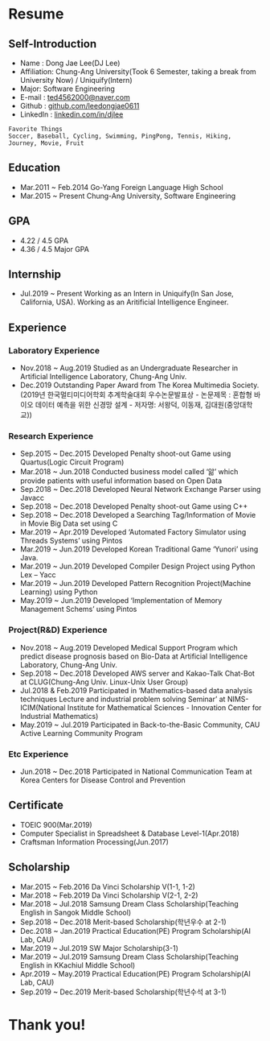 # Resume

## Self-Introduction
- Name : Dong Jae Lee(DJ Lee)
- Affiliation: Chung-Ang University(Took 6 Semester, taking a break from University Now) / Uniquify(Intern)
- Major: Software Engineering
- E-mail : ted4562000@naver.com
- Github : [github.com/leedongjae0611](https://github.com/leedongjae0611)
- LinkedIn : [linkedin.com/in/djlee](https://www.linkedin.com/in/dong-jae-lee-3b271419b/)
```
Favorite Things
Soccer, Baseball, Cycling, Swimming, PingPong, Tennis, Hiking, Journey, Movie, Fruit 
```

## Education
- Mar.2011 ~ Feb.2014	  Go-Yang Foreign Language High School 
- Mar.2015 ~ Present	  Chung-Ang University, Software Engineering

## GPA
- 4.22 / 4.5 GPA
- 4.36 / 4.5 Major GPA

## Internship
- Jul.2019 ~ Present  Working as an Intern in Uniquify(In San Jose, California, USA). Working as an Aritificial Intelligence Engineer.

## Experience
### Laboratory Experience
- Nov.2018 ~ Aug.2019 Studied as an Undergraduate Researcher in Artificial Intelligence Laboratory, Chung-Ang Univ.
- Dec.2019             Outstanding Paper Award from The Korea Multimedia Society. (2019년 한국멀티미디어학회 추계학술대회 우수논문발표상 - 논문제목 : 혼합형 바이오 데이터 예측을 위한 신경망 설계 - 저자명: 서왕덕, 이동재, 김대원(중앙대학교))

### Research Experience
- Sep.2015 ~ Dec.2015	Developed Penalty shoot-out Game using Quartus(Logic Circuit Program)
- Mar.2018 ~ Jun.2018	Conducted business model called ‘앎’ which provide patients with useful information based on Open Data
- Sep.2018 ~ Dec.2018	Developed Neural Network Exchange Parser using Javacc
- Sep.2018 ~ Dec.2018	Developed Penalty shoot-out Game using C++
- Sep.2018 ~ Dec.2018	Developed a Searching Tag/Information of Movie in Movie Big Data set using C 
- Mar.2019 ~ Apr.2019	Developed ‘Automated Factory Simulator using Threads Systems’ using Pintos
- Mar.2019 ~ Jun.2019	Developed Korean Traditional Game ‘Yunori’ using Java.
- Mar.2019 ~ Jun.2019	Developed Compiler Design Project using Python Lex – Yacc
- Mar.2019 ~ Jun.2019	Developed Pattern Recognition Project(Machine Learning) using Python
- May.2019 ~ Jun.2019	Developed ‘Implementation of Memory Management Schems’ using Pintos

### Project(R&D) Experience
- Nov.2018 ~ Aug.2019	Developed Medical Support Program which predict disease prognosis based on Bio-Data at Artificial Intelligence Laboratory, Chung-Ang Univ.
- Sep.2018 ~ Dec.2018	Developed AWS server and Kakao-Talk Chat-Bot at CLUG(Chung-Ang Univ. Linux-Unix User Group)
- Jul.2018 & Feb.2019	Participated in ‘Mathematics-based data analysis techniques Lecture and industrial problem solving Seminar’ at NIMS-ICIM(National Institute for Mathematical Sciences - Innovation Center for Industrial Mathematics)
- May.2019 ~ Jul.2019	Participated in Back-to-the-Basic Community, CAU Active Learning Community Program 

### Etc Experience
-	Jun.2018 ~ Dec.2018 Participated in National Communication Team at Korea Centers for Disease Control and Prevention

## Certificate
- TOEIC 900(Mar.2019)
- Computer Specialist in Spreadsheet & Database Level-1(Apr.2018)
- Craftsman Information Processing(Jun.2017)

## Scholarship
- Mar.2015 ~ Feb.2016	Da Vinci Scholarship V(1-1, 1-2) 
- Mar.2018 ~ Feb.2019	Da Vinci Scholarship V(2-1, 2-2)
- Mar.2018 ~ Jul.2018	Samsung Dream Class Scholarship(Teaching English in Sangok Middle School)
- Sep.2018 ~ Dec.2018	Merit-based Scholarship(학년우수 at 2-1)
- Dec.2018 ~ Jan.2019	Practical Education(PE) Program Scholarship(AI Lab, CAU)
- Mar.2019 ~ Jul.2019	SW Major Scholarship(3-1)
- Mar.2019 ~ Jul.2019	Samsung Dream Class Scholarship(Teaching English in KKachiul Middle School)
- Apr.2019 ~ May.2019	Practical Education(PE) Program Scholarship(AI Lab, CAU)
- Sep.2019 ~ Dec.2019	Merit-based Scholarship(학년수석 at 3-1)

# Thank you!
